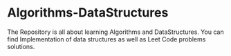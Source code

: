 # Algorithms-DataStructures
The Repository is all about learning Algorithms and DataStructures. You can find Implementation of data structures as well as Leet Code problems solutions.
